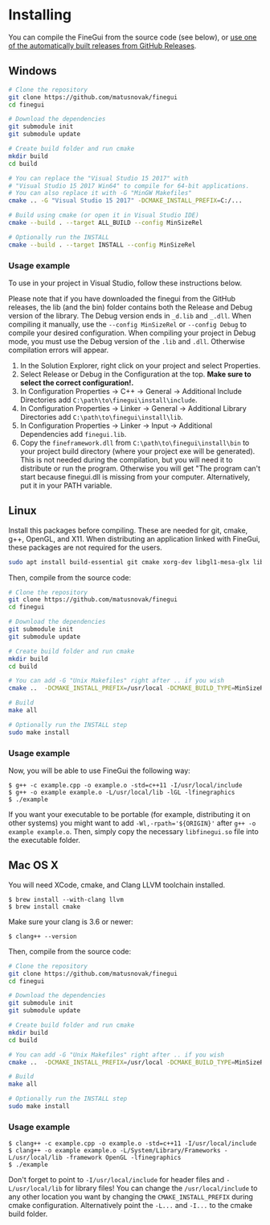 # Installing

You can compile the FineGui from the source code (see below), or [use one of the automatically built releases from GitHub Releases](https://github.com/matusnovak/finegui/releases).

## Windows

```bash
# Clone the repository
git clone https://github.com/matusnovak/finegui
cd finegui

# Download the dependencies
git submodule init
git submodule update

# Create build folder and run cmake
mkdir build
cd build

# You can replace the "Visual Studio 15 2017" with 
# "Visual Studio 15 2017 Win64" to compile for 64-bit applications.
# You can also replace it with -G "MinGW Makefiles"
cmake .. -G "Visual Studio 15 2017" -DCMAKE_INSTALL_PREFIX=C:/...

# Build using cmake (or open it in Visual Studio IDE)
cmake --build . --target ALL_BUILD --config MinSizeRel

# Optionally run the INSTALL
cmake --build . --target INSTALL --config MinSizeRel
```

### Usage example

To use in your project in Visual Studio, follow these instructions below.

Please note that if you have downloaded the finegui from the GitHub releases, the lib (and the bin) folder contains both the Release and Debug version of the library. The Debug version ends in `_d.lib` and `_.dll`. When compiling it manually, use the `--config MinSizeRel` or `--config Debug` to compile your desired configuration. When compiling your project in Debug mode, you must use the Debug version of the `.lib` and `.dll`. Otherwise compilation errors will appear.

1. In the Solution Explorer, right click on your project and select Properties.
2. Select Release or Debug in the Configuration at the top. **Make sure to select the correct configuration!.**
3. In Configuration Properties -> C++ -> General -> Additional Include Directories add `C:\path\to\finegui\install\include`.
4. In Configuration Properties -> Linker -> General -> Additional Library Directories add  `C:\path\to\finegui\install\lib`.
5. In Configuration Properties -> Linker -> Input -> Additional Dependencies add `finegui.lib`.
6. Copy the `fineframework.dll` from `C:\path\to\finegui\install\bin` to your project build directory (where your project exe will be generated). This is not needed during the compilation, but you will need it to distribute or run the program. Otherwise you will get "The program can't start because finegui.dll is missing from your computer. Alternatively, put it in your PATH variable.

## Linux

Install this packages before compiling. These are needed for git, cmake, g++, OpenGL, and X11. 
When distributing an application linked with FineGui, these packages are not required for the users.

```bash
sudo apt install build-essential git cmake xorg-dev libgl1-mesa-glx libgl1-mesa-dev libglu1-mesa-dev freeglut3-dev mesa-common-dev
```

Then, compile from the source code:

```bash
# Clone the repository
git clone https://github.com/matusnovak/finegui
cd finegui

# Download the dependencies
git submodule init
git submodule update

# Create build folder and run cmake
mkdir build
cd build

# You can add -G "Unix Makefiles" right after .. if you wish
cmake ..  -DCMAKE_INSTALL_PREFIX=/usr/local -DCMAKE_BUILD_TYPE=MinSizeRel

# Build
make all

# Optionally run the INSTALL step
sudo make install
```

### Usage example

Now, you will be able to use FineGui the following way:

```
$ g++ -c example.cpp -o example.o -std=c++11 -I/usr/local/include
$ g++ -o example example.o -L/usr/local/lib -lGL -lfinegraphics
$ ./example
```

If you want your executable to be portable (for example, distributing it on other systems) you might want to add `-Wl,-rpath='${ORIGIN}'` after `g++ -o example example.o`. Then, simply copy the necessary `libfinegui.so` file into the executable folder.

## Mac OS X

You will need XCode, cmake, and Clang LLVM toolchain installed.

```
$ brew install --with-clang llvm
$ brew install cmake
```

Make sure your clang is 3.6 or newer:

```
$ clang++ --version
```

Then, compile from the source code:

```bash
# Clone the repository
git clone https://github.com/matusnovak/finegui
cd finegui

# Download the dependencies
git submodule init
git submodule update

# Create build folder and run cmake
mkdir build
cd build

# You can add -G "Unix Makefiles" right after .. if you wish
cmake ..  -DCMAKE_INSTALL_PREFIX=/usr/local -DCMAKE_BUILD_TYPE=MinSizeRel

# Build
make all

# Optionally run the INSTALL step
sudo make install
```

### Usage example

```
$ clang++ -c example.cpp -o example.o -std=c++11 -I/usr/local/include
$ clang++ -o example example.o -L/System/Library/Frameworks -L/usr/local/lib -framework OpenGL -lfinegraphics 
$ ./example
```

Don't forget to point to `-I/usr/local/include` for header files and `-L/usr/local/lib` for library files! You can change the `/usr/local/include` to any other location you want by changing the `CMAKE_INSTALL_PREFIX` during cmake configuration. Alternatively point the `-L...` and `-I...` to the cmake build folder.
